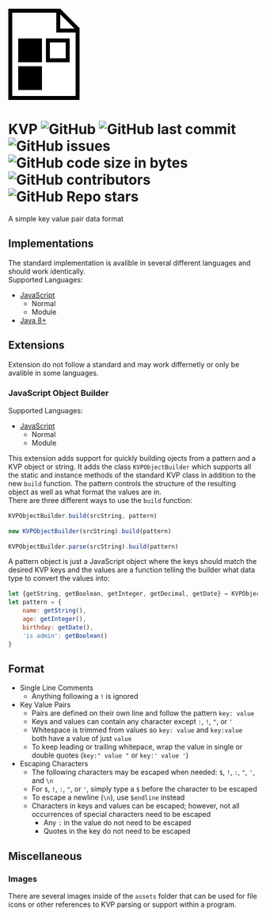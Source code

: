 ![KVP Icon](assets/kvp.png "KVP Icon")
# KVP ![GitHub](https://img.shields.io/github/license/SteveBeeblebrox/KVP?style=flat-square) ![GitHub last commit](https://img.shields.io/github/last-commit/SteveBeeblebrox/KVP?style=flat-square) ![GitHub issues](https://img.shields.io/github/issues-raw/SteveBeeblebrox/KVP?style=flat-square) ![GitHub code size in bytes](https://img.shields.io/github/languages/code-size/SteveBeeblebrox/KVP?style=flat-square) ![GitHub contributors](https://img.shields.io/github/contributors/SteveBeeblebrox/KVP?color=007EC6&style=flat-square) ![GitHub Repo stars](https://img.shields.io/github/stars/SteveBeeblebrox/KVP?style=flat-square)
A simple key value pair data format
## Implementations
The standard implementation is avalible in several different languages and should work identically.  
Supported Languages:
+ [JavaScript](https://github.com/SteveBeeblebrox/KVP/tree/master/Standard/javascript)
  + Normal
  + Module
+ [Java 8+](https://github.com/SteveBeeblebrox/KVP/tree/master/Standard/java)
## Extensions
Extension do not follow a standard and may work differnetly or only be avalible in some languages.
### JavaScript Object Builder
Supported Languages:
+ [JavaScript](https://github.com/SteveBeeblebrox/KVP/tree/master/Extensions/javascript)
  + Normal
  + Module  
  
This extension adds support for quickly building ojects from a pattern and a KVP object or string. It adds the class `KVPObjectBuilder` which supports all the static and instance methods of the standard KVP class in addition to the new `build` function. The pattern controls the structure of the resulting object as well as what format the values are in.  
There are three different ways to use the `build` function:
  ```javascript
  KVPObjectBuilder.build(srcString, pattern)
  ```

  ```javascript
  new KVPObjectBuilder(srcString).build(pattern)
  ```

  ```javascript
  KVPObjectBuilder.parse(srcString).build(pattern)
  ```
A pattern object is just a JavaScript object where the keys should match the desired KVP keys and the values are a function telling the builder what data type to convert the values into:
```javascript
let {getString, getBoolean, getInteger, getDecimal, getDate} = KVPObjectBuilder;
let pattern = {
    name: getString(),
    age: getInteger(),
    birthday: getDate(),
    'is admin': getBoolean()
}
```
## Format
+ Single Line Comments
  + Anything following a `!` is ignored
+ Key Value Pairs
  + Pairs are defined on their own line and follow the pattern `key: value`
  + Keys and values can contain any character except `:`, `!`, `"`, or `'`
  + Whitespace is trimmed from values so `key: value` and `key:value` both have a value of just `value`
  + To keep leading or trailing whitepace, wrap the value in single or double quotes (`key:" value "` or `key:' value '`)
+ Escaping Characters
  + The following characters may be escaped when needed: `$`, `!`, `:`, `"`, `'`, and `\n`
  + For `$`, `!`, `:`, `"`, or `'`, simply type a `$` before the character to be escaped
  + To escape a newline (`\n`), use `$endline` instead
  + Characters in keys and values can be escaped; however, not all occurrences of special characters need to be escaped
    + Any `:` in the value do not need to be escaped
    + Quotes in the key do not need to be escaped
## Miscellaneous
### Images
There are several images inside of the `assets` folder that can be used for file icons or other references to KVP parsing or support within a program.
